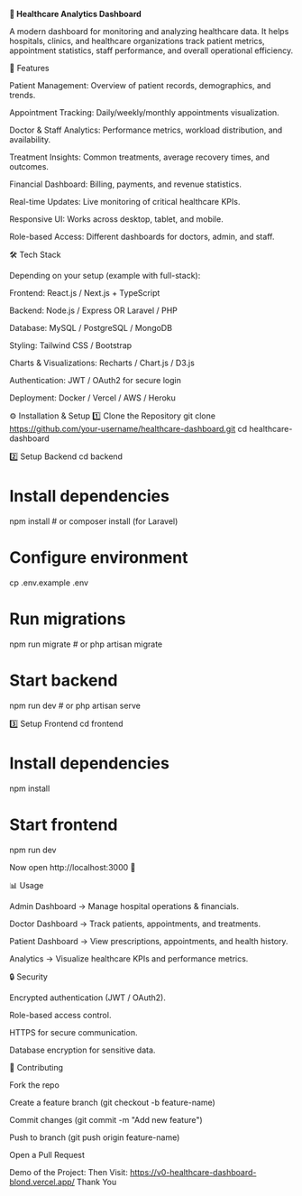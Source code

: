 **🏥 Healthcare Analytics Dashboard**

A modern dashboard for monitoring and analyzing healthcare data. It helps hospitals, clinics, and healthcare organizations track patient metrics, appointment statistics, staff performance, and overall operational efficiency.

🚀 Features

Patient Management: Overview of patient records, demographics, and trends.

Appointment Tracking: Daily/weekly/monthly appointments visualization.

Doctor & Staff Analytics: Performance metrics, workload distribution, and availability.

Treatment Insights: Common treatments, average recovery times, and outcomes.

Financial Dashboard: Billing, payments, and revenue statistics.

Real-time Updates: Live monitoring of critical healthcare KPIs.

Responsive UI: Works across desktop, tablet, and mobile.

Role-based Access: Different dashboards for doctors, admin, and staff.

🛠️ Tech Stack

Depending on your setup (example with full-stack):

Frontend: React.js / Next.js + TypeScript

Backend: Node.js / Express OR Laravel / PHP

Database: MySQL / PostgreSQL / MongoDB

Styling: Tailwind CSS / Bootstrap

Charts & Visualizations: Recharts / Chart.js / D3.js

Authentication: JWT / OAuth2 for secure login

Deployment: Docker / Vercel / AWS / Heroku

⚙️ Installation & Setup
1️⃣ Clone the Repository
git clone https://github.com/your-username/healthcare-dashboard.git
cd healthcare-dashboard

2️⃣ Setup Backend
cd backend
# Install dependencies
npm install   # or composer install (for Laravel)

# Configure environment
cp .env.example .env

# Run migrations
npm run migrate   # or php artisan migrate

# Start backend
npm run dev       # or php artisan serve

3️⃣ Setup Frontend
cd frontend
# Install dependencies
npm install

# Start frontend
npm run dev


Now open http://localhost:3000
 🎉

📊 Usage

Admin Dashboard → Manage hospital operations & financials.

Doctor Dashboard → Track patients, appointments, and treatments.

Patient Dashboard → View prescriptions, appointments, and health history.

Analytics → Visualize healthcare KPIs and performance metrics.

🔒 Security

Encrypted authentication (JWT / OAuth2).

Role-based access control.

HTTPS for secure communication.

Database encryption for sensitive data.

🤝 Contributing

Fork the repo

Create a feature branch (git checkout -b feature-name)

Commit changes (git commit -m "Add new feature")

Push to branch (git push origin feature-name)

Open a Pull Request

Demo of the Project:
Then  Visit: https://v0-healthcare-dashboard-blond.vercel.app/
Thank You
